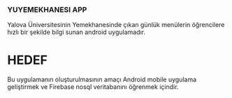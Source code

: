 ### YUYEMEKHANESI APP
Yalova Üniversitesinin Yemekhanesinde çıkan günlük menülerin öğrencilere hızlı bir şekilde bilgi sunan android uygulamadır.

# HEDEF
Bu uygulamanın oluşturulmasının amaçı Android mobile uygulama geliştirmek ve Firebase nosql veritabanını öğrenmek içindir.



